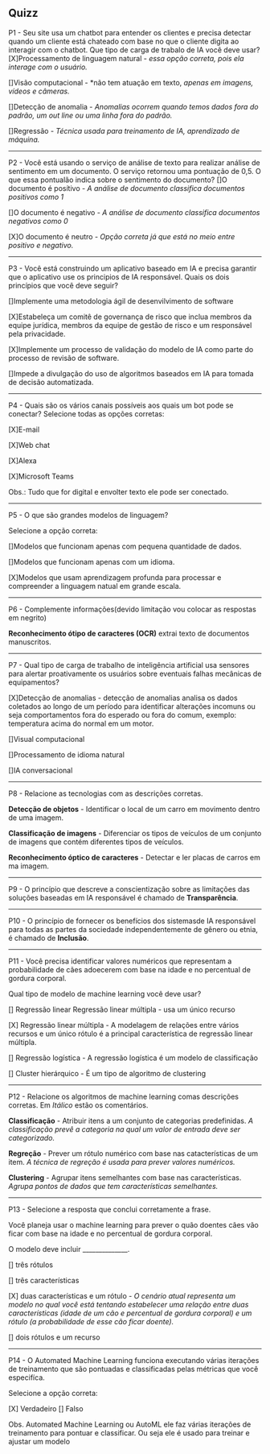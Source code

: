 Quizz
---------------------------------------------------------------------------

P1 - Seu site usa um chatbot para entender os clientes e precisa detectar quando um cliente está chateado com base no que o cliente digita ao interagir com o chatbot. 
Que tipo de carga de trabalo de IA você deve usar? 
[X]Processamento de linguagem natural - *essa opção correta, pois ela interage com o usuário.*

[]Visão computacional - *não tem atuação em texto, *apenas em imagens, vídeos e câmeras.*

[]Detecção de anomalia - *Anomalias ocorrem quando temos dados fora do padrão, um out line ou uma linha fora do padrão.*

[]Regressão - *Técnica usada para treinamento de IA, aprendizado de máquina.*

---------------------------------------------------------------------------

P2 - Você está usando o serviço de análise de texto para realizar análise de sentimento em um documento. O serviço retornou uma pontuação de 0,5.
O que essa pontualão indica sobre o sentimento do documento?
[]O documento é posítivo - *A análise de documento classifica documentos positivos como 1*

[]O documento é negativo - *A análise de documento classifica documentos negativos como 0*

[X]O documento é neutro - *Opção correta já que está no meio entre positivo e negativo.*

---------------------------------------------------------------------------

P3 - Você está construindo um aplicativo baseado em IA e precisa garantir que o aplicativo use os principios de IA responsável. 
Quais os dois princípios que você deve seguir?

[]Implemente uma metodologia ágil de desenvilvimento de software

[X]Estabeleça um comitê de governança de risco que inclua membros da equipe jurídica, membros da equipe de gestão de risco e um responsável pela privacidade.

[X]Implemente um processo de validação do modelo de IA como parte do processo de revisão de software.

[]Impede a divulgação do uso de algoritmos baseados em IA para tomada de decisão automatizada. 

---------------------------------------------------------------------------

P4 - Quais são os vários canais possíveis aos quais um bot pode se conectar?
Selecione todas as opções corretas:

[X]E-mail

[X]Web chat

[X]Alexa

[X]Microsoft Teams

Obs.: Tudo que for digital e envolter texto ele pode ser conectado.

---------------------------------------------------------------------------

P5 - O que são grandes modelos de linguagem?

Selecione a opção correta: 

[]Modelos que funcionam apenas com pequena quantidade de dados.

[]Modelos que funcionam apenas com um idioma.

[X]Modelos que usam aprendizagem profunda para processar e compreender a linguagem natual em grande escala.

---------------------------------------------------------------------------

P6 - Complemente informações(devido limitação vou colocar as respostas em negrito)

**Reconhecimento ótipo de caracteres (OCR)** extrai texto de documentos manuscritos.

---------------------------------------------------------------------------

P7 - Qual tipo de carga de trabalho de inteligência artificial usa sensores para alertar proativamente os usuários sobre eventuais falhas mecânicas de equipamentos?

[X]Detecção de anomalias - detecção de anomalias analisa os dados coletados ao longo de um período para identificar alterações incomuns ou seja comportamentos fora do esperado ou fora do comum, exemplo: temperatura acima do normal em um motor.

[]Visual computacional

[]Processamento de idioma natural

[]IA conversacional

---------------------------------------------------------------------------

P8 - Relacione as tecnologias com as descrições corretas.

**Detecção de objetos** - Identificar o local de um carro em movimento dentro de uma imagem.

**Classificação de imagens** - Diferenciar os tipos de veículos de um conjunto de imagens que contém diferentes tipos de veículos.

**Reconhecimento óptico de caracteres** - Detectar e ler placas de carros em ma imagem.

---------------------------------------------------------------------------

P9 - O princípio que descreve a conscientização sobre as limitações das soluções baseadas em IA responsável é chamado de **Transparência**.

---------------------------------------------------------------------------

P10 - O princípio de fornecer os benefícios dos sistemasde IA responsável para todas as partes da sociedade independentemente de gênero ou etnia, é chamado de **Inclusão**.

---------------------------------------------------------------------------

P11 - Você precisa identificar valores numéricos que representam a probabilidade de cães adoecerem com base na idade e no percentual de gordura corporal.

Qual tipo de modelo de machine learning você deve usar?

[] Regressão linear Regressão linear múltipla - usa um único recurso

[X]	Regressão linear múltipla - A modelagem de relações entre vários recursos e um único rótulo é a principal característica de regressão linear múltipla.

[] Regressão logística - A regressão logística é um modelo de classificação

[] Cluster hierárquico -  É um tipo de algoritmo de clustering

---------------------------------------------------------------------------

P12 - Relacione os algoritmos de machine learning comas descrições corretas. Em _Itálico_ estão os comentários. 

**Classificação** - Atribuir itens a um conjunto de categorias predefinidas. _A classificação prevê a categoria na qual um valor de entrada deve ser categorizado._

**Regreção** - Prever um rótulo numérico com base nas catacterísticas de um item. _A técnica de regreção é usada para prever valores numéricos._

**Clustering** - Agrupar itens semelhantes com base nas características. _Agrupa pontos de dados que tem características semelhantes._

---------------------------------------------------------------------------

P13 - Selecione a resposta que conclui corretamente a frase.

Você planeja usar o machine learning para prever o quão doentes cães vão ficar com base na idade e no percentual de gordura corporal.

O modelo deve incluir ______________.

[] três rótulos

[] três características

[X] duas características e um rótulo - _O cenário atual representa um modelo no qual você está tentando estabelecer uma relação entre duas características (idade de um cão e percentual de gordura corporal) e um rótulo (a probabilidade de esse cão ficar doente)._

[] dois rótulos e um recurso

---------------------------------------------------------------------------

P14 - O Automated Machine Learning funciona executando várias iterações de treinamento que são pontuadas e classificadas pelas métricas que você especifíca.

Selecione a opção correta:

[X] Verdadeiro
[] Falso

Obs. Automated Machine Learning ou AutoML ele faz várias iterações de treinamento para pontuar e classificar. Ou seja ele é usado para treinar e ajustar um modelo
